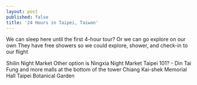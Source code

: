 ```yaml
---
layout: post
published: false
title: '24 Hours in Taipei, Taiwan'
---
```



We can sleep here until the first 4-hour tour? Or we can go explore on our own
They have free showers so we could explore, shower, and check-in to our flight 

Shilin Night Market
Other option is Ningxia Night Market
Taipei 101? - Din Tai Fung and more malls at the bottom of the tower
Chiang Kai-shek Memorial Hall
Taipei Botanical Garden
